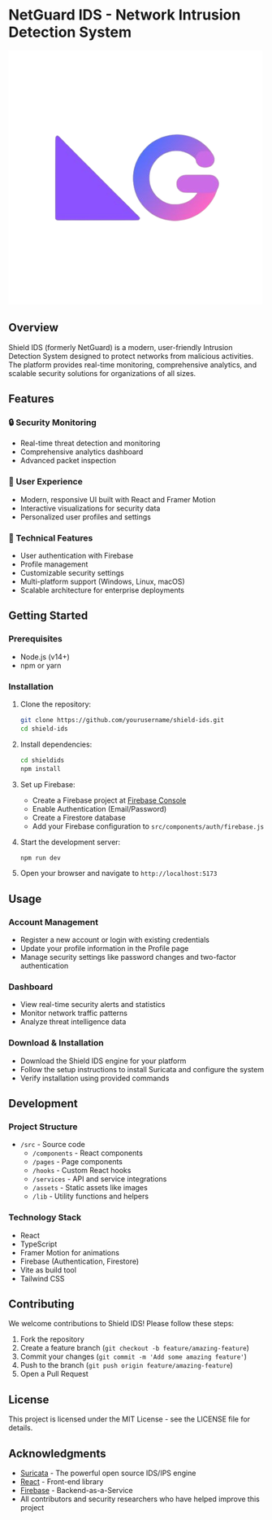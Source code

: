 # NetGuard IDS - Network Intrusion Detection System

![Shield IDS Logo](./src/assets/NetGuard-removebg-preview.png)

## Overview

Shield IDS (formerly NetGuard) is a modern, user-friendly Intrusion Detection System designed to protect networks from malicious activities. The platform provides real-time monitoring, comprehensive analytics, and scalable security solutions for organizations of all sizes.

## Features

### 🔒 Security Monitoring
- Real-time threat detection and monitoring
- Comprehensive analytics dashboard
- Advanced packet inspection

### 🚀 User Experience
- Modern, responsive UI built with React and Framer Motion
- Interactive visualizations for security data
- Personalized user profiles and settings

### 🔧 Technical Features
- User authentication with Firebase
- Profile management
- Customizable security settings
- Multi-platform support (Windows, Linux, macOS)
- Scalable architecture for enterprise deployments

## Getting Started

### Prerequisites
- Node.js (v14+)
- npm or yarn

### Installation

1. Clone the repository:
   ```bash
   git clone https://github.com/yourusername/shield-ids.git
   cd shield-ids
   ```

2. Install dependencies:
   ```bash
   cd shieldids
   npm install
   ```

3. Set up Firebase:
   - Create a Firebase project at [Firebase Console](https://console.firebase.google.com/)
   - Enable Authentication (Email/Password)
   - Create a Firestore database
   - Add your Firebase configuration to `src/components/auth/firebase.js`

4. Start the development server:
   ```bash
   npm run dev
   ```

5. Open your browser and navigate to `http://localhost:5173`

## Usage

### Account Management
- Register a new account or login with existing credentials
- Update your profile information in the Profile page
- Manage security settings like password changes and two-factor authentication

### Dashboard
- View real-time security alerts and statistics
- Monitor network traffic patterns
- Analyze threat intelligence data

### Download & Installation
- Download the Shield IDS engine for your platform
- Follow the setup instructions to install Suricata and configure the system
- Verify installation using provided commands

## Development

### Project Structure
- `/src` - Source code
  - `/components` - React components
  - `/pages` - Page components
  - `/hooks` - Custom React hooks
  - `/services` - API and service integrations
  - `/assets` - Static assets like images
  - `/lib` - Utility functions and helpers

### Technology Stack
- React
- TypeScript
- Framer Motion for animations
- Firebase (Authentication, Firestore)
- Vite as build tool
- Tailwind CSS

## Contributing

We welcome contributions to Shield IDS! Please follow these steps:

1. Fork the repository
2. Create a feature branch (`git checkout -b feature/amazing-feature`)
3. Commit your changes (`git commit -m 'Add some amazing feature'`)
4. Push to the branch (`git push origin feature/amazing-feature`)
5. Open a Pull Request

## License

This project is licensed under the MIT License - see the LICENSE file for details.

## Acknowledgments

- [Suricata](https://suricata.io/) - The powerful open source IDS/IPS engine
- [React](https://reactjs.org/) - Front-end library
- [Firebase](https://firebase.google.com/) - Backend-as-a-Service
- All contributors and security researchers who have helped improve this project
